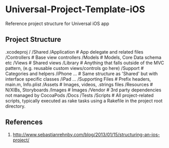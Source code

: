 Universal-Project-Template-iOS
==============================

Reference project structure for Universal iOS app


Project Structure
-----------------

<ProjectName>.xcodeproj
/<ProjectName>
  /Shared
    /Application      # App delegate and related files
    /Controllers      # Base view controllers
    /Models           # Models, Core Data schema etc
    /Views            # Shared views
    /Library          # Anything that falls outside of the MVC pattern, (e.g. reusable custom views/controls go here)
    /Support          # Categories and helpers
  /iPhone
      ...             # Same structure as 'Shared' but with interface specific classes
  /iPad
      ...
  /Supporting Files   # Prefix headers, main.m, Info.plist
  /Assets             # Images, videos, .strings files
    /Resources        # N/XIBs, Storyboards
    /Images           # Images
  /Vendor             # 3rd party dependencies not managed by CocoaPods
  /Docs
  /Tests
  /Scripts            # All project-related scripts, typically executed as rake tasks using a Rakefile in the project root directory.


References
----------

1. http://www.sebastianrehnby.com/blog/2013/01/15/structuring-an-ios-project/
